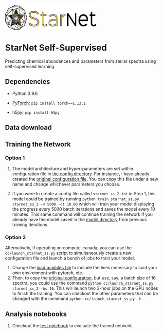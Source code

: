 <p align="left">
  <img width="300" height="80" src="./figures/full_logo.png">
</p>

# StarNet Self-Supervised

Predicting chemical abundances and parameters from stellar spectra using self-supervised learning

## Dependencies

- Python 3.9.6

- [PyTorch](http://pytorch.org/): `pip install torch==1.13.1`

- h5py: `pip install h5py`

## Data download

## Training the Network

### Option 1

1. The model architecture and hyper-parameters are set within configuration file in [the config directory](./configs). For instance, I have already created the [original configuration file](./configs/starnet_ss_1.ini). You can copy this file under a new name and change whichever parameters you choose.
  
2. If you were to create a config file called `starnet_ss_2.ini` in Step 1, this model could be trained by running `python train_starnet_ss.py starnet_ss_2 -v 5000 -ct 10.00` which will train your model displaying the progress every 5000 batch iterations and saves the model every 10 minutes. This same command will continue training the network if you already have the model saved in the [model directory](./models) from previous training iterations. 

### Option 2

Alternatively, if operating on compute-canada, you can use the `cc/launch_starnet_ss.py` script to simultaneously create a new configuration file and launch a bunch of jobs to train your model. 

1. Change the [load modules file](./cc/module_loads.txt) to include the lines necessary to load your own environment with pytorch, etc. 
2. Then, to copy the [original configuration](./configs/starnet_ss_1.ini), but use, say, a batch size of 16 spectra, you could use the command `python cc/launch_starnet_ss.py starnet_ss_2 -bs 16`. This will launch two 3-hour jobs on the GPU nodes to finish the training. You can checkout the other parameters that can be changed with the command `python cc/launch_starnet_ss.py -h`.

## Analysis notebooks

1. Checkout the [test notebook](./test_starnet_ss.ipynb) to evaluate the trained network.
